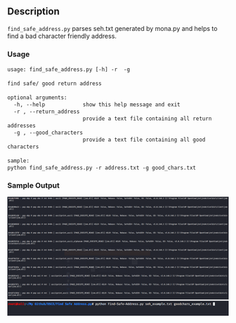 ## Description
`find_safe_address.py` parses seh.txt generated by mona.py and helps to find a bad character friendly address.

### Usage
```
usage: find_safe_address.py [-h] -r  -g

find safe/ good return address

optional arguments:
  -h, --help            show this help message and exit
  -r , --return_address 
                        provide a text file containing all return addresses
  -g , --good_characters 
                        provide a text file containing all good characters

sample:
python find_safe_address.py -r address.txt -g good_chars.txt
```

### Sample Output
![Alt text](Screenshots/1.PNG)
![Alt text](Screenshots/2.PNG)


